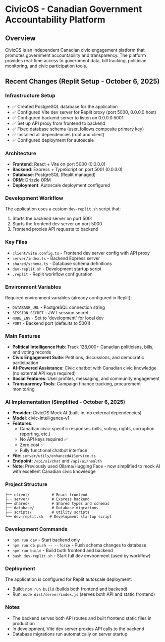 # CivicOS - Canadian Government Accountability Platform

## Overview
CivicOS is an independent Canadian civic engagement platform that promotes government accountability and transparency. The platform provides real-time access to government data, bill tracking, politician monitoring, and civic participation tools.

## Recent Changes (Replit Setup - October 6, 2025)

### Infrastructure Setup
- ✅ Created PostgreSQL database for the application
- ✅ Configured Vite dev server for Replit proxy (port 5000, 0.0.0.0 host)
- ✅ Configured backend server to listen on 0.0.0.0:5001
- ✅ Set up API proxy from frontend to backend
- ✅ Fixed database schema (user_follows composite primary key)
- ✅ Installed all dependencies (root and client)
- ✅ Configured deployment for autoscale

### Architecture
- **Frontend**: React + Vite on port 5000 (0.0.0.0)
- **Backend**: Express + TypeScript on port 5001 (0.0.0.0)
- **Database**: PostgreSQL (Replit managed)
- **ORM**: Drizzle ORM
- **Deployment**: Autoscale deployment configured

### Development Workflow
The application uses a custom `dev-replit.sh` script that:
1. Starts the backend server on port 5001
2. Starts the frontend dev server on port 5000
3. Frontend proxies API requests to backend

### Key Files
- `client/vite.config.ts` - Frontend dev server config with API proxy
- `server/index.ts` - Backend Express server
- `shared/schema.ts` - Database schema definitions
- `dev-replit.sh` - Development startup script
- `.replit` - Replit workflow configuration

### Environment Variables
Required environment variables (already configured in Replit):
- `DATABASE_URL` - PostgreSQL connection string
- `SESSION_SECRET` - JWT session secret
- `NODE_ENV` - Set to 'development' for local dev
- `PORT` - Backend port (defaults to 5001)

### Main Features
- **Political Intelligence Hub**: Track 128,000+ Canadian politicians, bills, and voting records
- **Civic Engagement Suite**: Petitions, discussions, and democratic participation
- **AI-Powered Assistance**: Civic chatbot with Canadian civic knowledge (no external API keys required)
- **Social Features**: User profiles, messaging, and community engagement
- **Transparency Tools**: Campaign finance tracking, procurement monitoring

### AI Implementation (Simplified - October 6, 2025)
- **Provider**: CivicOS Mock AI (built-in, no external dependencies)
- **Model**: civic-intelligence-v1
- **Features**: 
  - Canadian civic-specific responses (bills, voting, rights, corruption reporting, etc.)
  - No API keys required ✅
  - Zero cost ✅
  - Fully functional chatbot interface
- **File**: `server/utils/enhancedAiService.ts`
- **Endpoint**: `/api/ai/chat` and `/api/ai/health`
- **Note**: Previously used Ollama/Hugging Face - now simplified to mock AI with excellent Canadian civic knowledge

### Project Structure
```
├── client/          # React frontend
├── server/          # Express backend
├── shared/          # Shared types and schemas
├── database/        # Database migrations
├── scripts/         # Utility scripts
└── dev-replit.sh   # Development startup script
```

### Development Commands
- `npm run dev` - Start backend only
- `npm run db:push -- --force` - Push schema changes to database
- `npm run build` - Build both frontend and backend
- `bash dev-replit.sh` - Start full dev environment (used by workflow)

### Deployment
The application is configured for Replit autoscale deployment:
- Build: `npm run build` (builds both frontend and backend)
- Run: `node dist/server/index.js` (serves both API and static frontend)

### Notes
- The backend serves both API routes and built frontend static files in production
- In development, Vite dev server proxies API calls to the backend
- Database migrations run automatically on server startup

